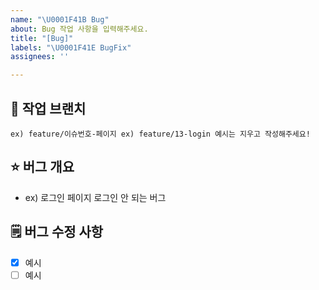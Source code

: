 ```yaml
---
name: "\U0001F41B Bug"
about: Bug 작업 사항을 입력해주세요.
title: "[Bug]"
labels: "\U0001F41E BugFix"
assignees: ''

---
```


## 🌸 작업 브랜치
`
ex) feature/이슈번호-페이지
ex) feature/13-login
예시는 지우고 작성해주세요!
`
   
## ⭐ 버그 개요
- ex) 로그인 페이지 로그인 안 되는 버그
   
## 🗒️ 버그 수정 사항
- [x] 예시
- [ ] 예시
